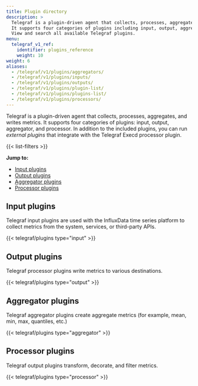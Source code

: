 ```yaml
---
title: Plugin directory
description: >
  Telegraf is a plugin-driven agent that collects, processes, aggregates, and writes metrics.
  It supports four categories of plugins including input, output, aggregator, and processor.
  View and search all available Telegraf plugins.
menu:
  telegraf_v1_ref:
    identifier: plugins_reference
    weight: 10
weight: 6
aliases:
  - /telegraf/v1/plugins/aggregators/
  - /telegraf/v1/plugins/inputs/
  - /telegraf/v1/plugins/outputs/
  - /telegraf/v1/plugins/plugin-list/
  - /telegraf/v1/plugins/plugins-list/
  - /telegraf/v1/plugins/processors/
---
```


Telegraf is a plugin-driven agent that collects, processes, aggregates, and writes metrics.
It supports four categories of plugins: input, output, aggregator, and processor.
In addition to the included plugins, you can run _external plugins_
that integrate with the Telegraf Execd processor plugin.

{{< list-filters >}}

**Jump to:**

- [Input plugins](#input-plugins)
- [Output plugins](#output-plugins)
- [Aggregator plugins](#aggregator-plugins)
- [Processor plugins](#processor-plugins)

## Input plugins

Telegraf input plugins are used with the InfluxData time series platform to collect
metrics from the system, services, or third-party APIs.

{{< telegraf/plugins type="input" >}}

## Output plugins

Telegraf processor plugins write metrics to various destinations.

{{< telegraf/plugins type="output" >}}

## Aggregator plugins

Telegraf aggregator plugins create aggregate metrics (for example, mean, min, max, quantiles, etc.)

{{< telegraf/plugins type="aggregator" >}}

## Processor plugins

Telegraf output plugins transform, decorate, and filter metrics.

{{< telegraf/plugins type="processor" >}}
